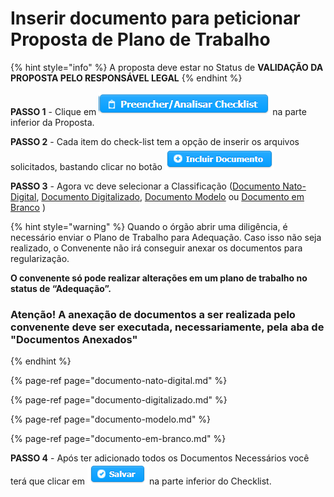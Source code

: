 # Inserir documento para peticionar Proposta de Plano de Trabalho

{% hint style="info" %}
A proposta deve estar no Status de **VALIDAÇÃO DA PROPOSTA PELO RESPONSÁVEL LEGAL**
{% endhint %}

**PASSO 1** - Clique em  ![](../../.gitbook/assets/botao_preencher_analisa_checklist.png) na parte inferior da Proposta.

**PASSO 2** - Cada item do check-list tem a opção de inserir os arquivos solicitados, bastando clicar no botão ![](../../.gitbook/assets/image%20%28444%29.png) 

**PASSO 3** - Agora vc deve selecionar a Classificação \([Documento Nato-Digital](documento-nato-digital.md), [Documento Digitalizado](documento-digitalizado.md), [Documento Modelo](documento-modelo.md) ou [Documento em Branco](documento-em-branco.md) \) 

{% hint style="warning" %}
Quando o órgão abrir uma diligência, é necessário enviar o Plano de Trabalho para Adequação. Caso isso não seja realizado, o Convenente não irá conseguir anexar os documentos para regularização. 

**O convenente só pode realizar alterações em um plano de trabalho no status de “Adequação”.**

### Atenção! A anexação de documentos a ser realizada pelo convenente deve ser executada, necessariamente, pela aba de "Documentos Anexados" 
{% endhint %}

{% page-ref page="documento-nato-digital.md" %}

{% page-ref page="documento-digitalizado.md" %}

{% page-ref page="documento-modelo.md" %}

{% page-ref page="documento-em-branco.md" %}

**PASSO 4** - Após ter adicionado todos os Documentos Necessários você terá que clicar em ![](../../.gitbook/assets/salvar%20%281%29.png)na parte inferior do Checklist.


